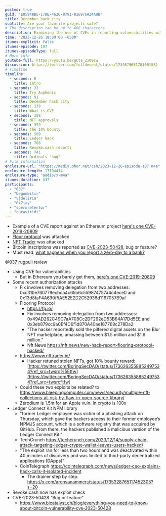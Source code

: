 ```yaml
---
posted: true
guid: "E05948BE-17DE-4626-8791-816976A24A8B"
title: December hack city
subtitle: Are your favorite projects safe?
# The description can be up to 400 characters
description: Examining the use of CVEs in reporting vulnerabilities within Ethereum projects, recent authorization attacks on protocols like Floor and NFT Trader, and discussing whether an exploit in Bitcoin inscriptions is a feature or a bug.
time: "2023-12-26 18:00:00 -0500"
itunes-explicit: false
itunes-episode: 107
itunes-episodeType: full
# More info
youtube-full: https://youtu.be/gCta_Zx09zw
discussion: https://twitter.com/fulldecent/status/1739879651781001582
# Timeline
timeline:
  - seconds: 0
    title: Intro
  - seconds: 33
    title: Try Auphonic
  - seconds: 91
    title: December hack city
  - seconds: 139
    title: What is CVE
  - seconds: 308
    title: NFT approvals
  - seconds: 359
    title: The 10% bounty
  - seconds: 589
    title: Ledger hack
  - seconds: 708
    title: Revoke.cash reports
  - seconds: 741
    title: Ordinals "bug"
# File information
enclosure-url: "https://media.phor.net/csh/2023-12-26-episode-107.m4a"
enclosure-length: 17104414
enclosure-type: "audio/x-m4a"
itunes-duration: 837
participants:
  - "037"
  - "begumbitir"
  - "vjdeliria"
  - "0x7jay"
  - "spermretentor"
  - "curaviridi"
---
```


- Example of a CVE report against an Ethereum project [here's one CVE-2019-20809](https://privacylog.blogspot.com/2019/10/compound-finance-zero-day-prices-can.html)
- [Floor protocol](https://fp.io/) was attacked
- [NFT Trader](https://www.nfttrader.io/) was attacked
- Bitcoin inscriptions was reported as [CVE-2023-50428](https://nvd.nist.gov/vuln/detail/CVE-2023-50428), bug or feature?
- Must read: [what happens when you report a zero-day to a bank?](https://privacylog.blogspot.com/2017/04/what-happens-when-you-send-zero-day-to.html)

<!--end of quick notes-->

@037 rugpull review

- Using CVE for vulnerabilities
  - But in Ethereum you barely get them, [here's one CVE-2019-20809](https://privacylog.blogspot.com/2019/10/compound-finance-zero-day-prices-can.html)
- Some recent authorization attacks
  - Fix involves removing delegation from two addresses: 0xc310e760778ecbca4c65b6c559874757a4c4ece0 and 0x13d8faF4A690f5AE52E2D2C52938d1167057B9af
  - Flooring Protocol
    - https://fp.io/
    - Fix involves removing delegation from two addresses: 0x49AD262C49C7aA708Cc2DF262eD53B64A17Dd5EE and 0x3eb879cc9a0Ef4C6f1d870A40ae187768c278Da2
    - "The hacker reportedly sold the pilfered digital assets on the Blur NFT marketplace, amassing between $1.5 million and $1.6 million."
    - Nft News https://nft.news/new-hack-report-flooring-protocol-hacked/
  - https://www.nfttrader.io/
    - Hacker retuned stolen NFTs, got 10% bounty reward: [https://twitter.com/BoringSecDAO/status/1736263558852497534?ref_src=twsrc%5Etfw](https://twitter.com/BoringSecDAO/status/1736263558852497534?ref_src=twsrc^tfw)
  - Could these two exploits be related? to https://www.bleepingcomputer.com/news/security/multiple-nft-collections-at-risk-by-flaw-in-open-source-library/
  - Zerodium is 1.5m for an Apple vuln. In crypto is 100x
- Ledger Connect Kit NPM library
  - "former Ledger employee was victim of a phishing attack on Thursday, which gave the hackers access to their former employee’s NPMJS account, which is a software registry that was acquired by GitHub. From there, the hackers published a malicious version of the Ledger Connect Kit."
  - TechCrunch https://techcrunch.com/2023/12/14/supply-chain-attack-targeting-ledger-crypto-wallet-leaves-users-hacked/
  - "The exploit ran for less than two hours and was deactivated within 40 minutes of discovery and was limited to third-party decentralized applications (DApps)"
  - CoinTelegraph https://cointelegraph.com/news/ledger-ceo-explains-hack-calls-it-isolated-incident
    - The drainer step by step: https://x.com/aronvanammers/status/1735328765117452305?s=20
- Revoke.cash now has exploit check
- CVE-2023-50428 "Bug or feature"
  - https://www.bicatalyst.ch/blog/everything-you-need-to-know-about-bitcoin-vulnerability-cve-2023-50428

